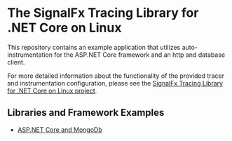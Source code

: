 # The SignalFx Tracing Library for .NET Core on Linux

This repository contains an example application that utilizes auto-instrumentation for the
ASP.NET Core framework and an http and database client. <br/>

For more detailed information about the functionality of the provided tracer and instrumentation configuration,
please see the [SignalFx Tracing Library for .NET Core on Linux project](https://github.com/signalfx/signalfx-dotnet-tracing/).

## Libraries and Framework Examples
- [ASP.NET Core and MongoDb](./aspnetcore-and-mongodb)
